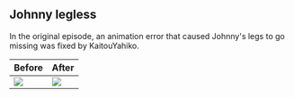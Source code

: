 ## Johnny legless
In the original episode, an animation error that caused Johnny's legs to go missing was fixed by KaitouYahiko.

Before|After
:-|:-
![](https://cdn.discordapp.com/attachments/229654255840133120/536703862267052054/Image34.png)  |  ![](https://cdn.discordapp.com/attachments/229654255840133120/536703859024986122/Image33.png)
